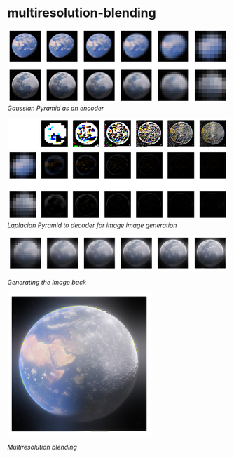 # multiresolution-blending

![image1](pyramids.png)
*Gaussian Pyramid as an encoder*


![image2](laplacians.png)
![image3](laplacian_pyr.png)
*Laplacian Pyramid to decoder for image image generation*


![image4](reverse_pyrmd.png)

*Generating the image back*




![image6](blended_op.png)

*Multiresolution blending*
